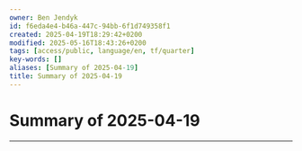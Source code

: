 ```yaml
---
owner: Ben Jendyk
id: f6eda4e4-b46a-447c-94bb-6f1d749358f1
created: 2025-04-19T18:29:42+0200
modified: 2025-05-16T18:43:26+0200
tags: [access/public, language/en, tf/quarter]
key-words: []
aliases: [Summary of 2025-04-19]
title: Summary of 2025-04-19
---
```


# Summary of 2025-04-19

---


 
